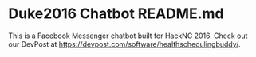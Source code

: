 # Duke2016 Chatbot README.md

This is a Facebook Messenger chatbot built for HackNC 2016. Check out our DevPost at https://devpost.com/software/healthschedulingbuddy/.
